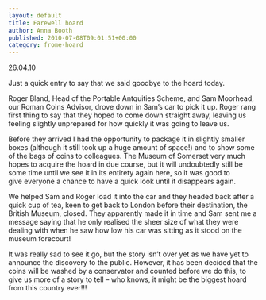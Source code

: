 ```yaml
---
layout: default
title: Farewell hoard
author: Anna Booth
published: 2010-07-08T09:01:51+00:00
category: frome-hoard
---
```


26.04.10

Just a quick entry to say that we said goodbye to the hoard today.

Roger Bland, Head of the Portable Antquities Scheme, and Sam Moorhead, our Roman Coins Advisor, drove down in Sam’s car to pick it up. Roger rang first thing to say that they hoped to come down straight away, leaving us feeling slightly unprepared for how quickly it was going to leave us.

Before they arrived I had the opportunity to package it in slightly smaller boxes (although it still took up a huge amount of space!) and to show some of the bags of coins to colleagues. The Museum of Somerset very much hopes to acquire the hoard in due course, but it will undoubtedly still be some time until we see it in its entirety again here, so it was good to give everyone a chance to have a quick look until it disappears again.

We helped Sam and Roger load it into the car and they headed back after a quick cup of tea, keen to get back to London before their destination, the British Museum, closed. They apparently made it in time and Sam sent me a message saying that he only realised the sheer size of what they were dealing with when he saw how low his car was sitting as it stood on the museum forecourt!


It was really sad to see it go, but the story isn’t over yet as we have yet to announce the discovery to the public. However, it has been decided that the coins will be washed by a conservator and counted before we do this, to give us more of a story to tell – who knows, it might be the biggest hoard from this country ever!!!
